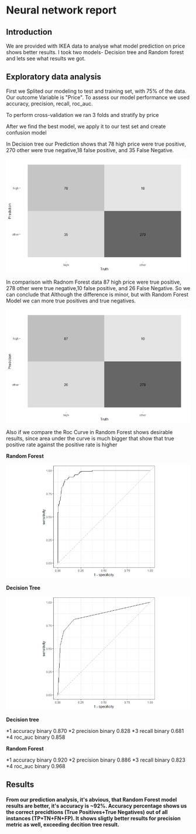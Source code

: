 # Neural network report

## Introduction

We are provided with IKEA data to analyse what model prediction on price shows better results.
I took two models- Decision tree and Random forest and lets see what results we got.

## Exploratory data analysis 
First we Splited our modeling to test and training set, with 75% of the data. Our outcome Variable is "Price".
To assess our model performance we used accuracy, precision, recall, roc_auc. 

To perform cross-validation we ran 3 folds and stratify by price

After we find the best model, we apply it to our test set and create confusion model 

In Decision tree our Prediction shows that 78 high price were true positive, 270 other were true negative,18 false positive, and 35 False Negative.

![](Rplot12.jpeg)

In comparison with Radnom Forest data 
87 high price were true positive, 278 other were true negative,10 false positive, and 26 False Negative.
So we can conclude that Although the difference is minor, but with Random Forest Model we can more true positives and true negatives.

![](Rplot13.jpeg)

Also if we compare the Roc Curve in Random Forest shows desirable results, since area under the curve is much bigger that show that true positive rate against the positive rate is higher

**Random Forest**

![](Rcurve.jpeg)

**Decision Tree**

![](dcurve.jpeg)

**Decision tree**

*1 accuracy  binary         0.870
*2 precision binary         0.828
*3 recall    binary         0.681
*4 roc_auc   binary         0.858

**Random Forest**

*1 accuracy  binary         0.920
*2 precision binary         0.886
*3 recall    binary         0.823
*4 roc_auc   binary         0.968


## Results
#### From our prediction analysis, it's abvious, that Random Forest model results are better, it's accuracy is ~92%. Accuracy percentage shows us the correct precidtions (True Positives+True Negatives) out of all instances (TP+TN+FN+FP). It shows sligtly better results for precision metric as well, exceeding decition tree result. 

